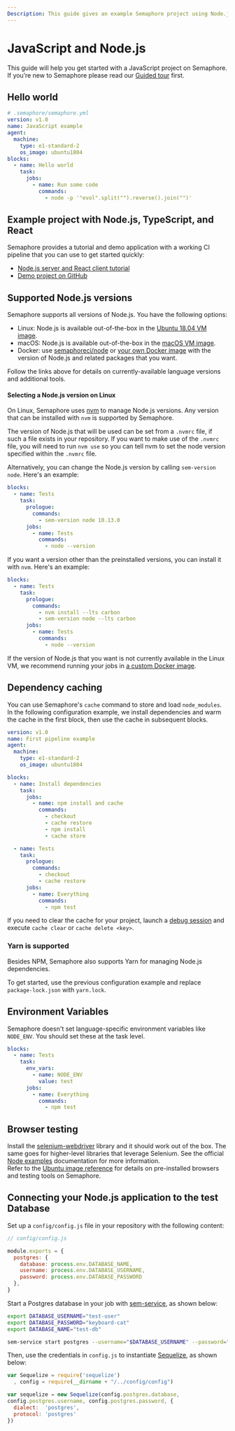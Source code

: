 ```yaml
---
Description: This guide gives an example Semaphore project using Node.js, TypeScript, and React, so you can learn about dependency caching and environment variables.
---
```


# JavaScript and Node.js

This guide will help you get started with a JavaScript project on Semaphore.
If you’re new to Semaphore please read our
[Guided tour](https://docs.semaphoreci.com/guided-tour/getting-started/) first.

## Hello world

``` yaml
# .semaphore/semaphore.yml
version: v1.0
name: JavaScript example
agent:
  machine:
    type: e1-standard-2
    os_image: ubuntu1804
blocks:
  - name: Hello world
    task:
      jobs:
        - name: Run some code
          commands:
            - node -p '"evol".split("").reverse().join("")'
```

## Example project with Node.js, TypeScript, and React

Semaphore provides a tutorial and demo application with a working
CI pipeline that you can use to get started quickly:

- [Node.js server and React client tutorial][tutorial]
- [Demo project on GitHub][demo-project]

## Supported Node.js versions

Semaphore supports all versions of Node.js. You have the following options:

- Linux: Node.js is available out-of-the-box in the [Ubuntu 18.04 VM image][ubuntu-javascript].
- macOS: Node.js is available out-of-the-box in the [macOS VM image][macos-javascript].
- Docker: use [semaphoreci/node](/ci-cd-environment/semaphore-registry-images/#node) or
  [your own Docker image][docker-env] with the version of Node.js and related
  packages that you want.

Follow the links above for details on currently-available language versions and
additional tools.

#### Selecting a Node.js version on Linux

On Linux, Semaphore uses [nvm](https://github.com/creationix/nvm) to manage Node.js
versions. Any version that can be installed with `nvm` is supported by Semaphore.

The version of Node.js that will be used can be set from a `.nvmrc` file, if
such a file exists in your repository. If you want to make use of the `.nvmrc`
file, you will need to run `nvm use` so you can tell nvm to set the
node version specified within the `.nvmrc` file.

Alternatively, you can change the Node.js version by calling `sem-version node`.
Here's an example:

``` yaml
blocks:
  - name: Tests
    task:
      prologue:
        commands:
          - sem-version node 10.13.0
      jobs:
        - name: Tests
          commands:
            - node --version
```

If you want a version other than the preinstalled versions, you
can install it with `nvm`. Here's an example:

``` yaml
blocks:
  - name: Tests
    task:
      prologue:
        commands:
          - nvm install --lts carbon
          - sem-version node --lts carbon
      jobs:
        - name: Tests
          commands:
            - node --version
```

If the version of Node.js that you want is not currently available in the Linux VM,
we recommend running your jobs in [a custom Docker image][docker-env].

## Dependency caching

You can use Semaphore's `cache` command to store and load
`node_modules`. In the following configuration example, we install dependencies
and warm the cache in the first block, then use the cache in subsequent blocks.

``` yaml
version: v1.0
name: First pipeline example
agent:
  machine:
    type: e1-standard-2
    os_image: ubuntu1804

blocks:
  - name: Install dependencies
    task:
      jobs:
        - name: npm install and cache
          commands:
            - checkout
            - cache restore
            - npm install
            - cache store

  - name: Tests
    task:
      prologue:
        commands:
          - checkout
          - cache restore
      jobs:
        - name: Everything
          commands:
            - npm test
```

If you need to clear the cache for your project, launch a
[debug session](https://docs.semaphoreci.com/essentials/debugging-with-ssh-access/)
and execute `cache clear` or `cache delete <key>`.

### Yarn is supported

Besides NPM, Semaphore also supports Yarn for managing Node.js dependencies.

To get started, use the previous configuration example and replace
`package-lock.json` with `yarn.lock`.

## Environment Variables

Semaphore doesn't set language-specific environment variables like
`NODE_ENV`. You should set these at the task level.

``` yaml
blocks:
  - name: Tests
    task:
      env_vars:
        - name: NODE_ENV
          value: test
      jobs:
        - name: Everything
          commands:
            - npm test
```

## Browser testing

Install the
[selenium-webdriver](https://www.npmjs.com/package/selenium-webdriver)
library and it should work out of the box. The same goes for higher-level
libraries that leverage Selenium. See the official [Node examples](https://github.com/SeleniumHQ/selenium/tree/master/javascript/node/selenium-webdriver/example) documentation for more information.  
Refer to the [Ubuntu image reference](https://docs.semaphoreci.com/ci-cd-environment/ubuntu-18.04-image/)
for details on pre-installed browsers and testing tools on Semaphore.

[browser-ref]: https://docs.semaphoreci.com/ci-cd-environment/ubuntu-18.04-image/#browsers-and-headless-browser-testing
[tutorial]: https://docs.semaphoreci.com/examples/node-js-and-typescript-continuous-integration/
[demo-project]: https://github.com/semaphoreci-demos/semaphore-demo-javascript
[ubuntu-javascript]: https://docs.semaphoreci.com/ci-cd-environment/ubuntu-18.04-image/#javascript-via-node-js
[macos-javascript]: https://docs.semaphoreci.com/ci-cd-environment/macos-xcode-14-image/#javascript-via-node-js
[docker-env]: https://docs.semaphoreci.com/ci-cd-environment/custom-ci-cd-environment-with-docker/

## Connecting your Node.js application to the test Database

Set up a `config/config.js` file in your repository with the following content:
``` javascript
// config/config.js

module.exports = {
  postgres: {
    database: process.env.DATABASE_NAME,
    username: process.env.DATABASE_USERNAME,
    password: process.env.DATABASE_PASSWORD
  },
}
```

Start a Postgres database in your job with [sem-service](/ci-cd-environment/sem-service-managing-databases-and-services-on-linux/#sem-service-managing-databases-and-services-on-linux), as shown below:

``` bash
export DATABASE_USERNAME="test-user"
export DATABASE_PASSWORD="keyboard-cat"
export DATABASE_NAME="test-db"

sem-service start postgres --username="$DATABASE_USERNAME" --password="$DATABASE_PASSWORD" --db="$DATABASE_NAME"
```

Then, use the credentials in `config.js` to instantiate [Sequelize](https://github.com/sequelize/sequelize), as shown below:
``` javascript
var Sequelize = require('sequelize')
  , config = require(__dirname + "/../config/config")

var sequelize = new Sequelize(config.postgres.database,
config.postgres.username, config.postgres.password, {
  dialect:  'postgres',
  protocol: 'postgres'
})
```

